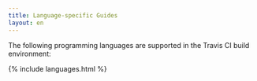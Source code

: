 ```yaml
---
title: Language-specific Guides
layout: en
---
```


The following programming languages are supported in the Travis CI build environment:

{% include languages.html %}
